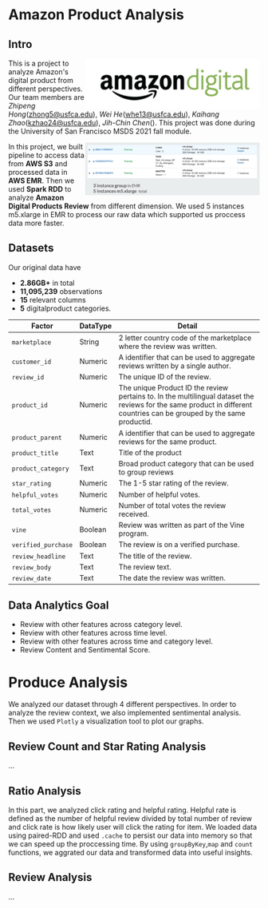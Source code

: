 # Amazon Product Analysis
## Intro
<img src="pictures/amazondigital.png" width="350" align="right">

This is a project to analyze Amazon's digital product from different perspectives. Our team members are *Zhipeng Hong*(zhong5@usfca.edu), *Wei He*(whe13@usfca.edu), *Kaihang Zhao*(kzhao24@usfca.edu), *Jih-Chin Chen*(). This project was done during the University of San Francisco MSDS 2021 fall module.

<img src="pictures/EMR.png" width="350" align="right"> In this project, we built pipeline to access data from **AWS S3** and processed data in **AWS EMR**. Then we used **Spark RDD** to analyze **Amazon Digital Products Review** from different dimension. We used 5 instances m5.xlarge in EMR to process our raw data which supported us proccess data more faster.



## Datasets
Our original data have 
* **2.86GB+** in total
* **11,095,239** observations
* **15** relevant columns
* **5** digitalproduct categories.

| Factor | DataType | Detail |
|--------|--------|--------|
| `marketplace` | String | 2 letter country code of the marketplace where the review was written.|
| `customer_id` | Numeric | A identifier that can be used to aggregate reviews written by a single author. |
| `review_id` | Numeric | The unique ID of the review. |
| `product_id` | Numeric | The unique Product ID the review pertains to. In the multilingual dataset the reviews for the same product in different countries can be grouped by the same productid. |
| `product_parent` | Numeric | A identifier that can be used to aggregate reviews for the same product. |
|`product_title` |Text|Title of the product|
|`product_category`|Text|Broad product category that can be used to group reviews|
|`star_rating`|Numeric|The 1-5 star rating of the review.|
|`helpful_votes`|Numeric|Number of helpful votes.|
|`total_votes`|Numeric|Number of total votes the review received.|
|`vine`|Boolean|Review was written as part of the Vine program.|
|`verified_purchase`|Boolean|The review is on a verified purchase.|
|`review_headline`|Text|The title of the review.|
|`review_body`|Text|The review text.|
|`review_date`|Text|The date the review was written.|

## Data Analytics Goal
* Review with other features across category level.
* Review with other features across time level.
* Review with other features across time and category level.
* Review Content and Sentimental Score.

# Produce Analysis
We analyzed our dataset through 4 different perspectives. In order to analyze the review context, we also implemented sentimental analysis. Then we used `Plotly` a visualization tool to plot our graphs.

## Review Count and Star Rating Analysis
...
## Ratio Analysis
In this part, we analyzed click rating and helpful rating. Helpful rate is defined as the number of helpful review divided by total number of review and click rate is how likely user will click the rating for item.
We loaded data using paired-RDD and used `.cache` to persist our data into memory so that we can speed up the proccessing time. By using `groupByKey`,`map` and `count` functions, we aggrated our data and transformed data into useful insights.

## Review Analysis
...



